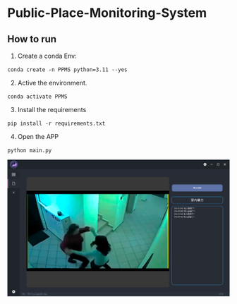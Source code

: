 # Public-Place-Monitoring-System

## How to run
1. Create a conda Env:
```
conda create -n PPMS python=3.11 --yes
```
2. Active the environment.
```
conda activate PPMS
```
3. Install the requirements
```
pip install -r requirements.txt
```
4. Open the APP
```
python main.py
```

![alt text](images/image.png)